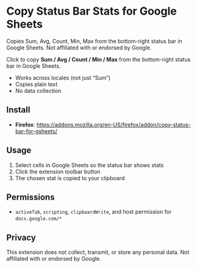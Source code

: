 # Copy Status Bar Stats for Google Sheets
Copies Sum, Avg, Count, Min, Max from the bottom-right status bar in Google Sheets. Not affiliated with or endorsed by Google.

Click to copy **Sum / Avg / Count / Min / Max** from the bottom-right status bar in Google Sheets.

- Works across locales (not just “Sum”)
- Copies plain text
- No data collection

## Install
- **Firefox**: https://addons.mozilla.org/en-US/firefox/addon/copy-status-bar-for-gsheets/

## Usage
1. Select cells in Google Sheets so the status bar shows stats
2. Click the extension toolbar button
3. The chosen stat is copied to your clipboard

## Permissions
- `activeTab`, `scripting`, `clipboardWrite`, and host permission for `docs.google.com/*`

## Privacy

This extension does not collect, transmit, or store any personal data.
Not affiliated with or endorsed by Google.
